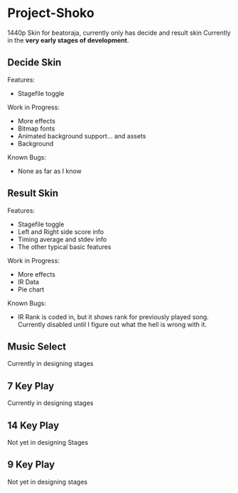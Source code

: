 # Project-Shoko
1440p Skin for beatoraja, currently only has decide and result skin
Currently in the **very early stages of development**.

## Decide Skin
Features:
* Stagefile toggle

Work in Progress:
* More effects
* Bitmap fonts
* Animated background support... and assets
* Background

Known Bugs:
* None as far as I know

## Result Skin
Features:
* Stagefile toggle
* Left and Right side score info
* Timing average and stdev info
* The other typical basic features

Work in Progress:
* More effects
* IR Data
* Pie chart

Known Bugs:
* IR Rank is coded in, but it shows rank for previously played song. Currently disabled until I figure out what the hell is wrong with it.

## Music Select 
Currently in designing stages

## 7 Key Play
Currently in designing stages

## 14 Key Play
Not yet in designing Stages

## 9 Key Play
Not yet in designing stages
